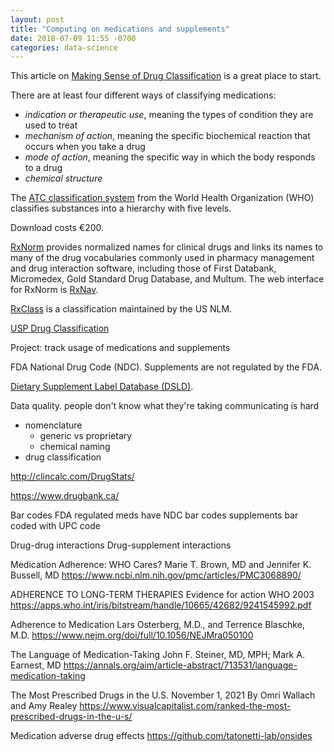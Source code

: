 ```yaml
---
layout: post
title: "Computing on medications and supplements"
date: 2018-07-09 11:55 -0700
categories: data-science
---
```




This article on [Making Sense of Drug Classification](https://www.verywellhealth.com/drug-classes-1123991) is a great place to start.

There are at least four different ways of classifying medications:

* *indication or therapeutic use*, meaning the types of condition they are used to treat
* *mechanism of action*, meaning the specific biochemical reaction that occurs when you take a drug
* *mode of action*, meaning the specific way in which the body responds to a drug
* *chemical structure*

The [ATC classification system](https://www.whocc.no/atc/structure_and_principles/) from the World Health Organization (WHO) classifies substances into a hierarchy with five levels.


Download costs €200.

[RxNorm](https://www.nlm.nih.gov/research/umls/rxnorm/) provides normalized names for clinical drugs and links its names to many of the drug vocabularies commonly used in pharmacy management and drug interaction software, including those of First Databank, Micromedex, Gold Standard Drug Database, and Multum. The web interface for RxNorm is [RxNav](https://mor.nlm.nih.gov/RxNav/search?searchBy=String&searchTerm=metoprolol).

[RxClass](https://mor.nlm.nih.gov/RxClass/) is a classification maintained by the US NLM.


[USP Drug Classification](http://www.usp.org/health-quality-safety/usp-drug-classification-system)


Project: track usage of medications and supplements

FDA National Drug Code (NDC).
Supplements are not regulated by the FDA. 

[Dietary Supplement Label Database (DSLD)](https://dsld.nlm.nih.gov/dsld/).

Data quality.
 people don't know what they're taking
 communicating is hard
   - nomenclature
     - generic vs proprietary
     - chemical naming
   - drug classification


http://clincalc.com/DrugStats/

https://www.drugbank.ca/


Bar codes
 FDA regulated meds have NDC bar codes
 supplements bar coded with UPC code


Drug-drug interactions
Drug-supplement interactions




Medication Adherence: WHO Cares?
Marie T. Brown, MD and Jennifer K. Bussell, MD
https://www.ncbi.nlm.nih.gov/pmc/articles/PMC3068890/


ADHERENCE TO LONG-TERM THERAPIES
Evidence for action
WHO 2003
https://apps.who.int/iris/bitstream/handle/10665/42682/9241545992.pdf


Adherence to Medication
Lars Osterberg, M.D., and Terrence Blaschke, M.D.
https://www.nejm.org/doi/full/10.1056/NEJMra050100


The Language of Medication-Taking
John F. Steiner, MD, MPH; Mark A. Earnest, MD
https://annals.org/aim/article-abstract/713531/language-medication-taking


The Most Prescribed Drugs in the U.S.
November 1, 2021
By Omri Wallach and Amy Realey
https://www.visualcapitalist.com/ranked-the-most-prescribed-drugs-in-the-u-s/


Medication adverse drug effects
https://github.com/tatonetti-lab/onsides

